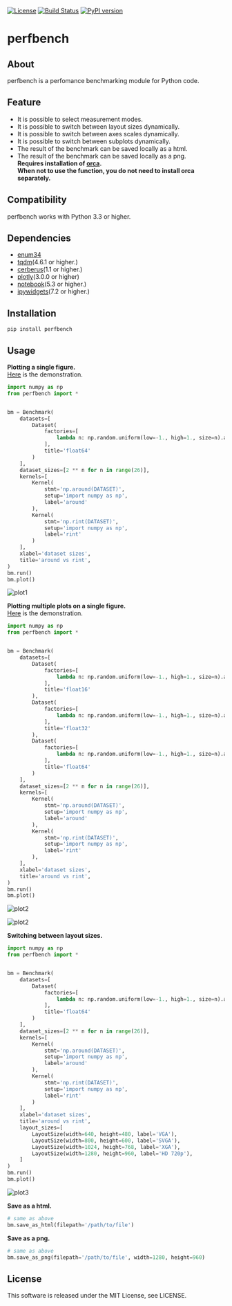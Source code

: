 [![License](https://img.shields.io/badge/license-MIT-brightgreen.svg)](https://github.com/Hasenpfote/fpq/blob/master/LICENSE)
[![Build Status](https://travis-ci.org/Hasenpfote/perfbench.svg?branch=master)](https://travis-ci.org/Hasenpfote/perfbench)
[![PyPI version](https://badge.fury.io/py/perfbench.svg)](https://badge.fury.io/py/perfbench)

perfbench
=========

## About
perfbench is a perfomance benchmarking module for Python code.

## Feature
* It is possible to select measurement modes.
* It is possible to switch between layout sizes dynamically.
* It is possible to switch between axes scales dynamically.
* It is possible to switch between subplots dynamically.
* The result of the benchmark can be saved locally as a html.
* The result of the benchmark can be saved locally as a png.  
**Requires installation of [orca](https://github.com/plotly/orca).**  
**When not to use the function, you do not need to install orca separately.**

## Compatibility
perfbench works with Python 3.3 or higher.

## Dependencies
* [enum34](https://pypi.org/project/enum34/)
* [tqdm](https://github.com/tqdm/tqdm)(4.6.1 or higher.)
* [cerberus](https://github.com/pyeve/cerberus)(1.1 or higher.)
* [plotly](https://github.com/plotly/plotly.py)(3.0.0 or higher)
* [notebook](https://github.com/jupyter/notebook)(5.3 or higher.)
* [ipywidgets](https://github.com/jupyter-widgets/ipywidgets)(7.2 or higher.)

## Installation
```
pip install perfbench
```

## Usage
**Plotting a single figure.**  
[Here](https://plot.ly/~Hasenpfote/8/perfbench-demo1/) is the demonstration.
```python
import numpy as np
from perfbench import *


bm = Benchmark(
    datasets=[
        Dataset(
            factories=[
                lambda n: np.random.uniform(low=-1., high=1., size=n).astype(np.float64),
            ],
            title='float64'
        )
    ],
    dataset_sizes=[2 ** n for n in range(26)],
    kernels=[
        Kernel(
            stmt='np.around(DATASET)',
            setup='import numpy as np',
            label='around'
        ),
        Kernel(
            stmt='np.rint(DATASET)',
            setup='import numpy as np',
            label='rint'
        )
    ],
    xlabel='dataset sizes',
    title='around vs rint',
)
bm.run()
bm.plot()
```
![plot1](https://raw.githubusercontent.com/Hasenpfote/perfbench/master/docs/plotting_a_single_figure.png)


**Plotting multiple plots on a single figure.**  
[Here](https://plot.ly/~Hasenpfote/9/perfbench-demo2/) is the demonstration.
```python
import numpy as np
from perfbench import *


bm = Benchmark(
    datasets=[
        Dataset(
            factories=[
                lambda n: np.random.uniform(low=-1., high=1., size=n).astype(np.float16),
            ],
            title='float16'
        ),
        Dataset(
            factories=[
                lambda n: np.random.uniform(low=-1., high=1., size=n).astype(np.float32),
            ],
            title='float32'
        ),
        Dataset(
            factories=[
                lambda n: np.random.uniform(low=-1., high=1., size=n).astype(np.float64),
            ],
            title='float64'
        )
    ],
    dataset_sizes=[2 ** n for n in range(26)],
    kernels=[
        Kernel(
            stmt='np.around(DATASET)',
            setup='import numpy as np',
            label='around'
        ),
        Kernel(
            stmt='np.rint(DATASET)',
            setup='import numpy as np',
            label='rint'
        ),
    ],
    xlabel='dataset sizes',
    title='around vs rint',
)
bm.run()
bm.plot()
```
![plot2](https://raw.githubusercontent.com/Hasenpfote/perfbench/master/docs/plotting_multiple_plots_on_a_single_figure.png)

![plot2](https://raw.githubusercontent.com/Hasenpfote/perfbench/master/docs/switching_between_subplots.png)

**Switching between layout sizes.**
```python
import numpy as np
from perfbench import *


bm = Benchmark(
    datasets=[
        Dataset(
            factories=[
                lambda n: np.random.uniform(low=-1., high=1., size=n).astype(np.float64),
            ],
            title='float64'
        )
    ],
    dataset_sizes=[2 ** n for n in range(26)],
    kernels=[
        Kernel(
            stmt='np.around(DATASET)',
            setup='import numpy as np',
            label='around'
        ),
        Kernel(
            stmt='np.rint(DATASET)',
            setup='import numpy as np',
            label='rint'
        )
    ],
    xlabel='dataset sizes',
    title='around vs rint',
    layout_sizes=[
        LayoutSize(width=640, height=480, label='VGA'),
        LayoutSize(width=800, height=600, label='SVGA'),
        LayoutSize(width=1024, height=768, label='XGA'),
        LayoutSize(width=1280, height=960, label='HD 720p'),
    ]
)
bm.run()
bm.plot()
```
![plot3](https://raw.githubusercontent.com/Hasenpfote/perfbench/master/docs/switching_between_layout_sizes.png)

**Save as a html.**
```python
# same as above
bm.save_as_html(filepath='/path/to/file')
```

**Save as a png.**
```python
# same as above
bm.save_as_png(filepath='/path/to/file', width=1280, height=960)
```

## License
This software is released under the MIT License, see LICENSE.
